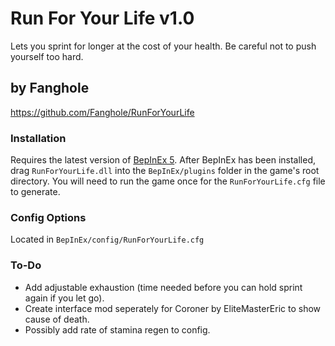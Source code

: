 # Run For Your Life v1.0

Lets you sprint for longer at the cost of your health. Be careful not to push yourself too hard.

## by Fanghole
https://github.com/Fanghole/RunForYourLife


### Installation
 Requires the latest version of [BepInEx 5](https://github.com/BepInEx/BepInEx). After BepInEx has been installed, drag `RunForYourLife.dll` into the `BepInEx/plugins` folder in the game's root directory. You will need to run the game once for the `RunForYourLife.cfg` file to generate.

### Config Options
Located in `BepInEx/config/RunForYourLife.cfg`

### To-Do

- Add adjustable exhaustion (time needed before you can hold sprint again if you let go).
- Create interface mod seperately for Coroner by EliteMasterEric to show cause of death.
- Possibly add rate of stamina regen to config.